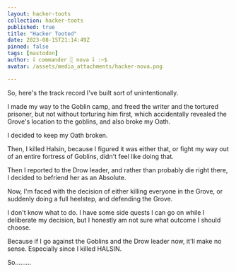```yaml
---
layout: hacker-toots
collection: hacker-toots
published: true
title: "Hacker Tooted"
date: 2023-08-15T21:14:49Z
pinned: false
tags: [mastodon]
author: ⸸ commander ░ nova ⸸ :~$
avatar: /assets/media_attachments/hacker-nova.png

---
```


<p>So, here&#39;s the track record I&#39;ve built sort of unintentionally.</p><p>I made my way to the Goblin camp, and freed the writer and the tortured prisoner, but not without torturing him first, which accidentally revealed the Grove&#39;s location to the goblins, and also broke my Oath.</p><p>I decided to keep my Oath broken.</p><p>Then, I killed Halsin, because I figured it was either that, or fight my way out of an entire fortress of Goblins, didn&#39;t feel like doing that.</p><p>Then I reported to the Drow leader, and rather than probably die right there, I decided to befriend her as an Absolute.</p><p>Now, I&#39;m faced with the decision of either killing everyone in the Grove, or suddenly doing a full heelstep, and defending the Grove.</p><p>I don&#39;t know what to do. I have some side quests I can go on while I deliberate my decision, but I honestly am not sure what outcome I should choose.</p><p>Because if I go against the Goblins and the Drow leader now, it&#39;ll make no sense. Especially since I killed HALSIN.</p><p>So.........</p>


